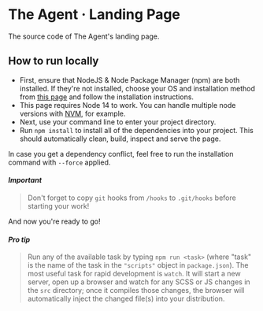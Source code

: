 # The Agent · Landing Page

The source code of The Agent's landing page.

## How to run locally

  * First, ensure that NodeJS & Node Package Manager (npm) are both installed. If they're not installed, choose your OS and installation method from [this page](https://nodejs.org/en/download/package-manager) and follow the installation instructions.
  * This page requires Node 14 to work. You can handle multiple node versions with [NVM](https://github.com/nvm-sh/nvm), for example.
  * Next, use your command line to enter your project directory.
  * Run `npm install` to install all of the dependencies into your project. This should automatically clean, build, inspect and serve the page.

In case you get a dependency conflict, feel free to run the installation command with `--force` applied.

#### _Important_

> Don't forget to copy `git` hooks from `/hooks` to `.git/hooks` before starting your work!

And now you're ready to go!

#### _Pro tip_

> Run any of the available task by typing `npm run <task>` (where "task" is the name of the task in the `"scripts"` object in `package.json`). The most useful task for rapid development is `watch`. It will start a new server, open up a browser and watch for any SCSS or JS changes in the `src` directory; once it compiles those changes, the browser will automatically inject the changed file(s) into your distribution.
